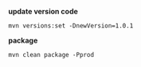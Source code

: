 
**update version code**
```
mvn versions:set -DnewVersion=1.0.1

```

**package**
```
mvn clean package -Pprod

```
